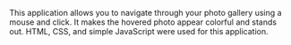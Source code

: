 This application allows you to navigate through your photo gallery using a mouse and click.
It makes the hovered photo appear colorful and stands out.
HTML, CSS, and simple JavaScript were used for this application.
